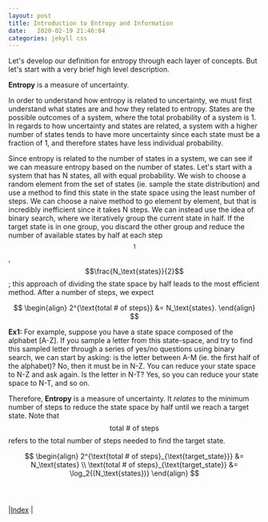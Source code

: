 ```yaml
---
layout: post
title: Introduction to Entropy and Information
date:   2020-02-19 21:46:04
categories: jekyll css
---
```


Let's develop our definition for entropy through each layer of concepts. But let's start with a very brief high level description.


**Entropy** is a measure of uncertainty. 

In order to understand how entropy is related to uncertainty, we must first understand what states are and how they related to entropy. States are the possible outcomes of a system, where the total probability of a system is 1. In regards to how uncertainty and states are related, a system with a higher number of states tends to have more uncertainty since each state must be a fraction of 1, and therefore states have less individual probability.

Since entropy is related to the number of states in a system, we can see if we can measure entropy based on the number of states. Let's start with a system that has N states, all with equal probability. We wish to choose a random element from the set of states (ie. sample the state distribution) and use a method to find this state in the state space using the least number of steps. We can choose a naive method to go element by element, but that is incredibly inefficient since it takes N steps. We can instead use the idea of binary search, where we iteratively group the current state in half. If the target state is in one group, you discard the other group and reduce the number of available states by half at each step$$^1$$, $$\frac{N_\text{states}}{2}$$; this approach of dividing the state space by half leads to the most efficient method. After a number of steps, we expect 

$$
\begin{align}
    2^{\text{total # of steps}} &= N_\text{states}.
\end{align}
$$


**Ex1:**
For example, suppose you have a state space composed of the alphabet [A-Z]. If you sample a letter from this state-space, and try to find this sampled letter through a series of yes/no questions using binary search, we can start by asking: is the letter between A-M (ie. the first half of the alphabet)? No, then it must be in N-Z. You can reduce your state space to N-Z and ask again. Is the letter in N-T? Yes, so you can reduce your state space to N-T, and so on. 


Therefore, **Entropy** is a measure of uncertainty. It *relates* to the minimum number of steps to reduce the state space by half until we reach a target state. Note that $$\text{total # of steps}$$ refers to the total number of steps needed to find the target state.

$$
\begin{align}
    2^{\text{total # of steps}_{\text{target_state}}} &= N_\text{states} \\
    \text{total # of steps}_{\text{target_state}} &= \log_2{(N_\text{states})}
\end{align}
$$
<br><br>

|[Index](../../../) |
